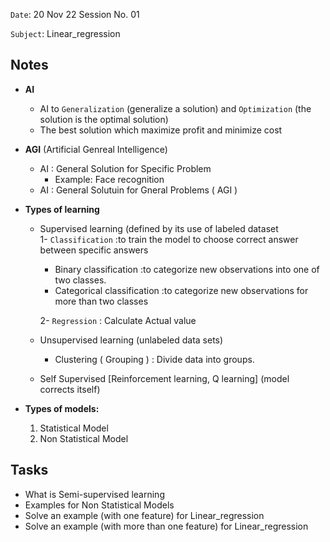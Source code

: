`Date`: 20 Nov 22 Session No. 01

`Subject`: Linear_regression

## Notes
- **AI**
  - AI to `Generalization` (generalize a solution) and `Optimization` (the solution is the optimal solution)
  - The best solution which maximize profit and minimize cost
- **AGI** (Artificial Genreal Intelligence)
  - AI : General Solution for Specific Problem
     - Example: Face recognition 
  - AI : General Solutuin for Gneral Problems ( AGI )

- **Types of learning**
  - Supervised learning (defined by its use of labeled dataset     
     1- `Classification` :to train the model to choose correct answer between specific answers
       - Binary classification :to categorize new observations into one of two classes. 
       - Categorical classification :to categorize new observations for more than two classes
      
     2- `Regression` : Calculate Actual value
    
  - Unsupervised learning (unlabeled data sets)
    - Clustering ( Grouping ) : Divide data into groups. 
  - Self Supervised [Reinforcement learning, Q learning] (model corrects itself)
- **Types of models:** 
  1. Statistical Model 
  2. Non Statistical Model 


## Tasks

- What is Semi-supervised learning
- Examples for Non Statistical Models
- Solve an example (with one feature) for Linear_regression
- Solve an example (with more than one feature) for Linear_regression
